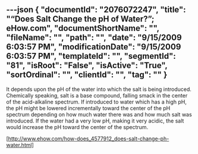 ---json
{
  "documentId": "2076072247",
  "title": "“Does Salt Change the pH of Water?”; eHow.com",
  "documentShortName": "",
  "fileName": "",
  "path": "",
  "date": "9/15/2009 6:03:57 PM",
  "modificationDate": "9/15/2009 6:03:57 PM",
  "templateId": "",
  "segmentId": "81",
  "isRoot": "False",
  "isActive": "True",
  "sortOrdinal": "",
  "clientId": "",
  "tag": ""
}
---

It depends upon the pH of the water into which the salt is being introduced. Chemically speaking, salt is a base compound, falling smack in the center of the acid-alkaline spectrum. If introduced to water which has a high pH, the pH might be lowered incrementally toward the center of the pH spectrum depending on how much water there was and how much salt was introduced. If the water had a very low pH, making it very acidic, the salt would increase the pH toward the center of the spectrum.

[http://www.ehow.com/how-does_4577912_does-salt-change-ph-water.html]
